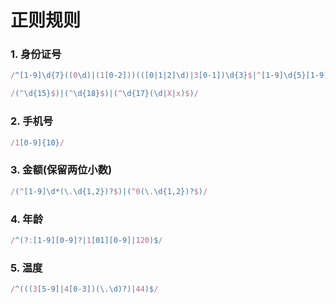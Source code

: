 # 正则规则

### 1. 身份证号

```js
/^[1-9]\d{7}((0\d)|(1[0-2]))(([0|1|2]\d)|3[0-1])\d{3}$|^[1-9]\d{5}[1-9]\d{3}((0\d)|(1[0-2]))(([0|1|2]\d)|3[0-1])\d{3}([0-9]|X)$/
```
```js
/(^\d{15}$)|(^\d{18}$)|(^\d{17}(\d|X|x)$)/
```
### 2. 手机号

```js
/1[0-9]{10}/
```
### 3. 金额(保留两位小数)

```js
/(^[1-9]\d*(\.\d{1,2})?$)|(^0(\.\d{1,2})?$)/
```
### 4. 年龄

```js
/^(?:[1-9][0-9]?|1[01][0-9]|120)$/
```
### 5. 温度

```js
/^(((3[5-9]|4[0-3])(\.\d)?)|44)$/
```

